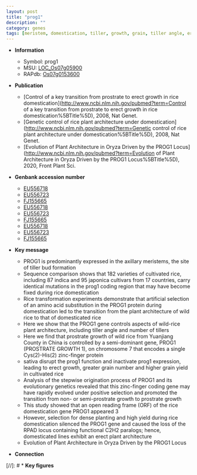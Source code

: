```yaml
---
layout: post
title: "prog1"
description: ""
category: genes
tags: [meristem, domestication, tiller, growth, grain, tiller angle, erect, grain yield, axillary meristem, prostrate, yield, grain number, architecture, plant architecture]
---
```


* **Information**  
    + Symbol: prog1  
    + MSU: [LOC_Os07g05900](http://rice.plantbiology.msu.edu/cgi-bin/ORF_infopage.cgi?orf=LOC_Os07g05900)  
    + RAPdb: [Os07g0153600](http://rapdb.dna.affrc.go.jp/viewer/gbrowse_details/irgsp1?name=Os07g0153600)  

* **Publication**  
    + [Control of a key transition from prostrate to erect growth in rice domestication](http://www.ncbi.nlm.nih.gov/pubmed?term=Control of a key transition from prostrate to erect growth in rice domestication%5BTitle%5D), 2008, Nat Genet.
    + [Genetic control of rice plant architecture under domestication](http://www.ncbi.nlm.nih.gov/pubmed?term=Genetic control of rice plant architecture under domestication%5BTitle%5D), 2008, Nat Genet.
    + [Evolution of Plant Architecture in Oryza Driven by the PROG1 Locus](http://www.ncbi.nlm.nih.gov/pubmed?term=Evolution of Plant Architecture in Oryza Driven by the PROG1 Locus%5BTitle%5D), 2020, Front Plant Sci.

* **Genbank accession number**  
    + [EU556718](http://www.ncbi.nlm.nih.gov/nuccore/EU556718)
    + [EU556723](http://www.ncbi.nlm.nih.gov/nuccore/EU556723)
    + [FJ155665](http://www.ncbi.nlm.nih.gov/nuccore/FJ155665)
    + [EU556718](http://www.ncbi.nlm.nih.gov/nuccore/EU556718)
    + [EU556723](http://www.ncbi.nlm.nih.gov/nuccore/EU556723)
    + [FJ155665](http://www.ncbi.nlm.nih.gov/nuccore/FJ155665)
    + [EU556718](http://www.ncbi.nlm.nih.gov/nuccore/EU556718)
    + [EU556723](http://www.ncbi.nlm.nih.gov/nuccore/EU556723)
    + [FJ155665](http://www.ncbi.nlm.nih.gov/nuccore/FJ155665)

* **Key message**  
    + PROG1 is predominantly expressed in the axillary meristems, the site of tiller bud formation
    + Sequence comparison shows that 182 varieties of cultivated rice, including 87 indica and 95 japonica cultivars from 17 countries, carry identical mutations in the prog1 coding region that may have become fixed during rice domestication
    + Rice transformation experiments demonstrate that artificial selection of an amino acid substitution in the PROG1 protein during domestication led to the transition from the plant architecture of wild rice to that of domesticated rice
    + Here we show that the PROG1 gene controls aspects of wild-rice plant architecture, including tiller angle and number of tillers
    + Here we find that prostrate growth of wild rice from Yuanjiang County in China is controlled by a semi-dominant gene, PROG1 (PROSTRATE GROWTH 1), on chromosome 7 that encodes a single Cys(2)-His(2) zinc-finger protein
    + sativa disrupt the prog1 function and inactivate prog1 expression, leading to erect growth, greater grain number and higher grain yield in cultivated rice
    + Analysis of the stepwise origination process of PROG1 and its evolutionary genetics revealed that this zinc-finger coding gene may have rapidly evolved under positive selection and promoted the transition from non- or semi-prostrate growth to prostrate growth
    + This study showed that an open reading frame (ORF) of the rice domestication gene PROG1 appeared 3
    + However, selection for dense planting and high yield during rice domestication silenced the PROG1 gene and caused the loss of the RPAD locus containing functional C2H2 paralogs; hence, domesticated lines exhibit an erect plant architecture
    + Evolution of Plant Architecture in Oryza Driven by the PROG1 Locus

* **Connection**  

[//]: # * **Key figures**  


